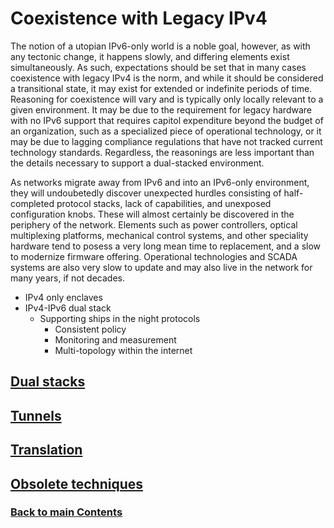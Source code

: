 # Coexistence with Legacy IPv4

The notion of a utopian IPv6-only world is a noble goal, however, as with any tectonic change, it happens slowly, and differing elements exist simultaneously.  As such, expectations should be set that in many cases coexistence with legacy IPv4 is the norm, and while it should be considered a transitional state, it may exist for extended or indefinite periods of time. Reasoning for coexistence will vary and is typically only locally relevant to a given environment. It may be due to the requirement for legacy hardware with no IPv6 support that requires capitol expenditure beyond the budget of an organization, such as a specialized piece of operational technology, or it may be due to lagging compliance regulations that have not tracked current technology standards. Regardless, the reasonings are less important than the details necessary to support a dual-stacked environment.

As networks migrate away from IPv6 and into an IPv6-only environment, they will undoubetedly discover unexpected hurdles consisting of half-completed protocol stacks, lack of capabilities, and unexposed configuration knobs. These will almost certainly be discovered in the periphery of the network. Elements such as power controllers, optical multiplexing platforms, mechanical control systems, and other speciality hardware tend to posess a very long mean time to replacement, and a slow to modernize firmware offering. Operational technologies and SCADA systems are also very slow to update and may also live in the network for many years, if not decades.   

- IPv4 only enclaves
- IPv4-IPv6 dual stack
    - Supporting ships in the night protocols
        - Consistent policy
        - Monitoring and measurement
        - Multi-topology within the internet
<!-- Link lines generated automatically; do not delete -->
## [Dual stacks](Dual%20stacks.md)
## [Tunnels](Tunnels.md)
## [Translation](Translation.md)
## [Obsolete techniques](Obsolete%20techniques.md)
### [<ins>Back to main Contents</ins>](../Contents.md)
